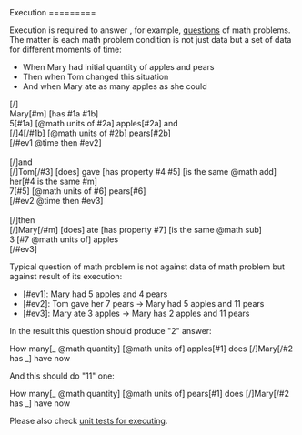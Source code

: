 <link rel="stylesheet" href="meaningful.css"/>Execution
=========

Execution is required to answer , for example, [questions](questions.md) of math problems. The matter is each math problem condition is not just data but a set of data for different moments of time:

* When Mary had initial quantity of apples and pears
* Then when Tom changed this situation
* And when Mary ate as many apples as she could

<div class="meaningful">
<div><span class="rel">[/]</span></div>
	<div class="indent">Mary<span class="rel">[#m] [has #1a #1b]</span></div>
	<div class="indent">5<span class="rel">[#1a] [@math units of #2a]</span> apples<span class="rel">[#2a]</span> and</div>
	<div class="indent"><span class="rel">[/]</span>4<span class="rel">[/#1b] [@math units of #2b]</span> pears<span class="rel">[#2b]</span></div>
<div><span class="rel">[/#ev1 @time then #ev2]</span></div>
<br/>
<div><span class="rel">[/]</span>and</div>
	<div class="indent"><span class="rel">[/]</span>Tom<span class="rel">[/#3] [does]</span> gave <span class="rel">[has property #4 #5] [is the same @math add]</span></div> 
	<div class="indent">her<span class="rel">[#4 is the same #m]</span></div>
	<div class="indent">7<span class="rel">[#5] [@math units of #6]</span> pears<span class="rel">[#6]</span></div>
<div><span class="rel">[/#ev2 @time then #ev3]</span></div>
<br/>
<div><span class="rel">[/]</span>then</div>
	<div class="indent"><span class="rel">[/]</span>Mary<span class="rel">[/#m] [does]</span> ate <span class="rel">[has property #7] [is the same @math sub]</span></div>
	<div class="indent">3 <span class="rel">[#7 @math units of]</span> apples</div>
<div><span class="rel">[/#ev3]</span></div>
</div>

Typical question of math problem is not against data of math problem but against result of its execution:

* [#ev1]: Mary had 5 apples and 4 pears
* [#ev2]: Tom gave her 7 pears -> Mary had 5 apples and 11 pears
* [#ev3]: Mary ate 3 apples -> Mary has 2 apples and 11 pears

In the result this question should produce "2" answer:

<div class="meaningful-question">
How many<span class="rel">[_ @math quantity] [@math units of]</span> apples<span class="rel">[#1]</span> does <span class="rel">[/]</span>Mary<span class="rel">[/#2 has _]</span> have now
</div>

And this should do "11" one:

<div class="meaningful-question">
How many<span class="rel">[_ @math quantity] [@math units of]</span> pears<span class="rel">[#1]</span> does <span class="rel">[/]</span>Mary<span class="rel">[/#2 has _]</span> have now
</div>
		
Please also check [unit tests for executing](../spec/meaning-executing-spec.js).